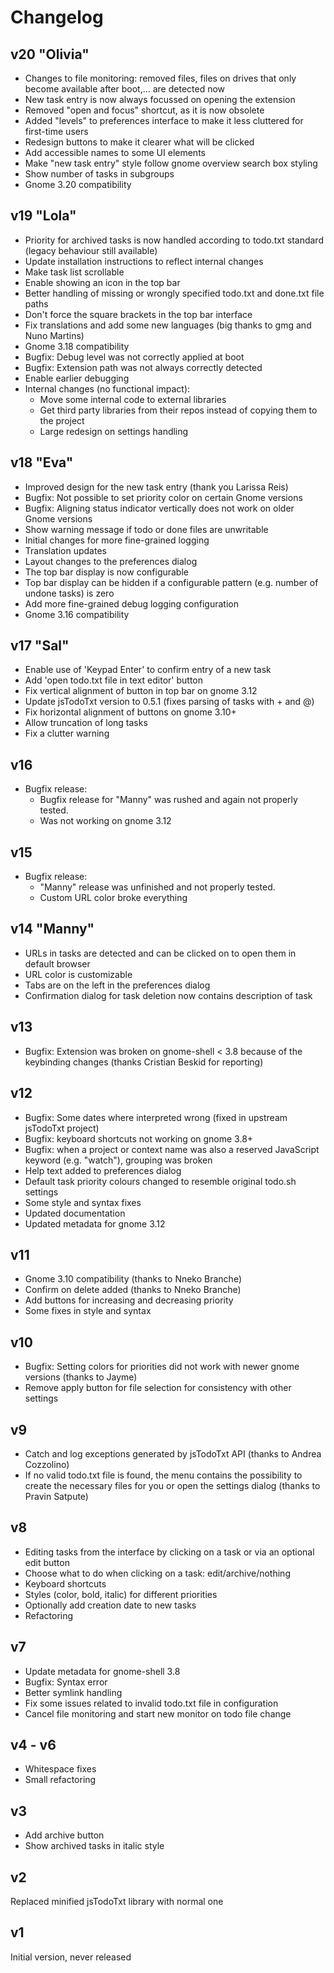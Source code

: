 # Changelog

## v20 "Olivia"
* Changes to file monitoring: removed files, files on drives that only become available after boot,... are detected now
* New task entry is now always focussed on opening the extension
* Removed "open and focus" shortcut, as it is now obsolete
* Added "levels" to preferences interface to make it less cluttered for first-time users
* Redesign buttons to make it clearer what will be clicked
* Add accessible names to some UI elements
* Make "new task entry" style follow gnome overview search box styling
* Show number of tasks in subgroups
* Gnome 3.20 compatibility

## v19 "Lola"
* Priority for archived tasks is now handled according to todo.txt standard (legacy behaviour still available)
* Update installation instructions to reflect internal changes
* Make task list scrollable
* Enable showing an icon in the top bar
* Better handling of missing or wrongly specified todo.txt and done.txt file paths
* Don't force the square brackets in the top bar interface
* Fix translations and add some new languages (big thanks to gmg and Nuno Martins)
* Gnome 3.18 compatibility
* Bugfix: Debug level was not correctly applied at boot
* Bugfix: Extension path was not always correctly detected
* Enable earlier debugging
* Internal changes (no functional impact):
    * Move some internal code to external libraries
    * Get third party libraries from their repos instead of copying them to the project
    * Large redesign on settings handling

## v18 "Eva"
* Improved design for the new task entry (thank you Larissa Reis)
* Bugfix: Not possible to set priority color on certain Gnome versions
* Bugfix: Aligning status indicator vertically does not work on older Gnome versions
* Show warning message if todo or done files are unwritable
* Initial changes for more fine-grained logging
* Translation updates
* Layout changes to the preferences dialog
* The top bar display is now configurable
* Top bar display can be hidden if a configurable pattern (e.g. number of undone tasks) is zero
* Add more fine-grained debug logging configuration
* Gnome 3.16 compatibility

## v17 "Sal"
* Enable use of 'Keypad Enter' to confirm entry of a new task
* Add 'open todo.txt file in text editor' button
* Fix vertical alignment of button in top bar on gnome 3.12
* Update jsTodoTxt version to 0.5.1 (fixes parsing of tasks with + and @)
* Fix horizontal alignment of buttons on gnome 3.10+
* Allow truncation of long tasks
* Fix a clutter warning

## v16
* Bugfix release:
	* Bugfix release for "Manny" was rushed and again not properly tested.
	* Was not working on gnome 3.12

## v15
* Bugfix release:
	* "Manny" release was unfinished and not properly tested.
	* Custom URL color broke everything

## v14 "Manny"
* URLs in tasks are detected and can be clicked on to open them in default browser
* URL color is customizable
* Tabs are on the left in the preferences dialog
* Confirmation dialog for task deletion now contains description of task

## v13
* Bugfix: Extension was broken on gnome-shell < 3.8 because of the keybinding changes (thanks Cristian Beskid for
  reporting)

## v12
* Bugfix: Some dates where interpreted wrong (fixed in upstream jsTodoTxt project)
* Bugfix: keyboard shortcuts not working on gnome 3.8+
* Bugfix: when a project or context name was also a reserved JavaScript keyword (e.g. "watch"), grouping was broken
* Help text added to preferences dialog
* Default task priority colours changed to resemble original todo.sh settings
* Some style and syntax fixes
* Updated documentation
* Updated metadata for gnome 3.12

## v11
* Gnome 3.10 compatibility (thanks to Nneko Branche)
* Confirm on delete added (thanks to Nneko Branche)
* Add buttons for increasing and decreasing priority
* Some fixes in style and syntax

## v10
* Bugfix: Setting colors for priorities did not work with newer gnome versions (thanks to Jayme)
* Remove apply button for file selection for consistency with other settings

## v9
* Catch and log exceptions generated by jsTodoTxt API (thanks to Andrea Cozzolino)
* If no valid todo.txt file is found, the menu contains the possibility to create the necessary files for you or open the settings dialog (thanks to Pravin Satpute)

## v8
* Editing tasks from the interface by clicking on a task or via an optional edit button
* Choose what to do when clicking on a task: edit/archive/nothing
* Keyboard shortcuts
* Styles (color, bold, italic) for different priorities
* Optionally add creation date to new tasks
* Refactoring

## v7
* Update metadata for gnome-shell 3.8
* Bugfix: Syntax error
* Better symlink handling
* Fix some issues related to invalid todo.txt file in configuration
* Cancel file monitoring and start new monitor on todo file change

## v4 - v6
* Whitespace fixes
* Small refactoring

## v3
* Add archive button
* Show archived tasks in italic style

## v2
Replaced minified jsTodoTxt library with normal one

## v1
Initial version, never released
